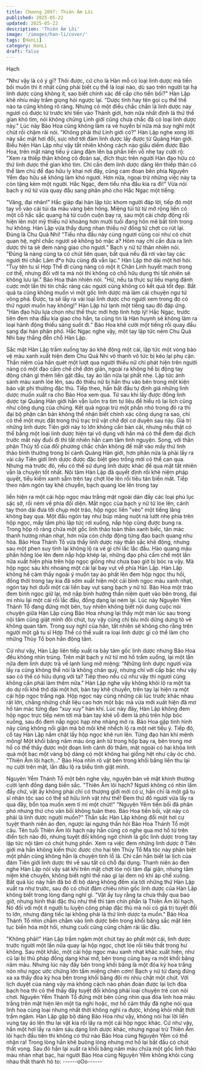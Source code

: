 ```yaml
---
title: Chương 2097: Thiên Âm Lôi
published: 2025-05-22
updated: 2025-05-22
description: 'Thiên Âm Lôi'
image: '/images/han-li/cover/'
tags: [HanLi]
category: HanLi
draft: false
---
```


Hạch

"Như vậy là có ý gì? Thôi được, cứ cho là Hàn mỗ có loại linh
dược mà tiền bối muốn thì ít nhất cũng phải biết cụ thể là loại nào,
dù sao trên người tại hạ linh dược cũng không ít, sao biết chính
xác để cấp cho tiền bối?" Hàn Lập khẽ nhíu mày trầm giọng hỏi
ngược lại.
"Dược tính hay tên gọi cụ thể thế nào ta cũng không rõ ràng.
Nhưng có một điều chắc chắn là linh dược này ngươi có được từ
trước khi tiến vào Thánh giới, hơn nữa nhất định là thứ thế gian
khó tìm, nói không chừng Linh giới cũng chưa chắc đã có loại linh
dược này." Lúc này Bảo Hoa cũng không làm ra vẻ huyền bí nữa
mà suy nghĩ một chút rồi chậm rãi nói.
"Không phải thứ Linh giới có?" Hàn Lập nghe xong lời này sắc
mặt hơi đổi, sực nhớ tới đám linh dược lấy được từ Quảng Hàn
giới.
Biểu hiện Hàn Lập như vậy tất nhiên không cách nào giấu diếm
được Bảo Hoa, trên mặt nàng tiếu ý càng đậm lên ba phần liền vỗ
nhẹ tay cười rộ:
"Xem ra thiếp thân không có đoán sai, đích thực trên người Hàn
đạo hữu có thứ linh dược thế gian khó tìm. Chỉ cần đem linh dược
dâng lên thiếp thân có thể làm chủ để đạo hữu ly khai nơi đây,
cũng cam đoan bên phía Nguyên Yểm đạo hữu sẽ không làm khó
ngươi. Hơn nữa, ngoại trừ những việc này ta còn tặng kèm một
người. Hắc Ngạc, đem tiểu nha đầu kia ra đi!"
Vừa nói bạch y nữ tử vừa quay đầu sang phân phó cho Hắc Ngạc
một tiếng.

"Vâng, đại nhân!"
Hắc giáp đại hán lập tức khom người đáp lời, tiếp đó một tay vỗ
vào cái túi da màu vàng bên hông.
Miệng túi từ từ mở rộng liền có một cỗ hắc sắc quang hà từ cuồn
cuộn bay ra, sau một cái chớp động rồi hiện lên một mỹ thiếu nữ
khoảng hơn mười tuổi đang hôn mê bất tỉnh trong hư không.
Hàn Lập vừa thấy dung nhan thiếu nữ đồng tử chợt co rút lại.
Đúng là Chu Quả Nhi!
"Tiểu nha đầu này cùng ngươi cũng coi như có chút quan hệ, nghĩ
chắc ngươi sẽ không bỏ mặc a? Hôm nay chỉ cần đưa ra linh
dược thì ta sẽ đem nàng giao cho ngươi." Bạch y nữ tử thản
nhiên nói.
"Đúng là nàng cùng ta có chút liên quan, bất quá nếu đã rơi vào
tay các ngươi thì chắc Lâm đ*o hữu cũng đã vẫn lạc." Hàn Lập
thờ dài một hơi hỏi.
"Tuy tên tu sĩ Hợp Thể đi cùng nàng có một ít Chân Linh huyết
mạch trong cơ thể, nhưng đối với ta mà nói thì không có chỗ hữu
dụng thì tất nhiên sẽ không lưu lại." Bảo Hoa thản nhiên nói.
"Hừ, nếu ta thực sự liều mạng đánh cược một lần thì tin chắc ràng
các ngươi cũng không có kết quả tốt đẹp. Bất quá ta cũng không
muốn vì một gốc linh dược mà làm cái chuyện ngư tử võng phá.
Được, ta sẽ lấy ra vài loại linh dược cho ngươi xem trong đó có
thứ ngươi muốn hay không!" Hàn Lập hừ lạnh một tiếng sau đó
đáp ứng.
"Hàn đạo hữu lựa chọn như thế thực mới hợp tình hợp lý! Hắc
Ngạc, trước tiên đem nha đầu kia giao cho hắn, ta cũng tin là Hàn
huynh sẽ không làm ra loại hành động thiếu sáng suốt đi." Bảo
Hoa khẽ cười một tiếng rồi quay đầu sang đại hán phân phó.
Hắc Ngạc nghe vậy, một tay lập tức ném Chu Quả Nhi bay thẳng
đễn chỗ Hàn Lập.

Sắc mặt Hàn Lập trầm xuống tay áo khẽ động một cái, lập tức
một vòng bảo vệ màu xanh xuất hiện đem Chu Quả Nhi vô thanh
vô tức bị kéo lại phụ cận.
Thần niệm của hắn quét một lượt qua người thiếu nữ chỉ phát
hiện trên người nàng có một đạo cấm chế chế đơn giản, ngoài ra
không hề bị động tay động chân gì thêm liền gật đầu, tay áo lần
nữa lại phất nhẹ.
Lập tức ánh sánh màu xanh lóe lên, sau đó thiếu nữ bị hắn thu
vào bên trong một kiện bảo vật phi thường đặc thù.
Tiếp theo, hắn bắt đầu tự định giá những linh dược muốn xuất ra
cho Bảo Hoa xem qua.
Từ sau khi lấy được đống linh dược tại Quảng Hàn giới hắn vẫn
luôn tra tìm tư liệu để hiểu rõ lai lịch cũng như công dụng của
chúng.
Kết quả ngoại trừ một phần nhỏ trong đó ra thì đại bộ phận căn
bản không thể nhận biết chính xác công dụng ra sao, chỉ có thể
một mực đặt trong thủ trạc trữ vật chờ đợi cơ duyên sau này.
Giá trị những linh dược Tiên giới này to lớn không cần bàn cãi,
nhưng nếu thật có thể bằng một loại linh dược hiện tại vô dụng
với hắn mà có thể đem đại địch trước mắt này đuổi đi thì tất nhiên
hắn cam tâm tình nguyện.
Song, với thân phận Thủy tổ của đối phương chắc chắn không để
mắt vào mấy thứ linh thảo bình thường trong bí cảnh Quảng Hàn
giới, hơn phân nửa là phải lấy ra vài cây Tiên giới linh dược được
đặc biệt gieo trồng mới có thể can qua. Nhưng mà trước đó, nếu
có thể sử dụng linh dược khác để qua mặt tất nhiên vẫn là
chuyện tốt nhất.
Nội tâm Hàn Lập đã quyết định rồi khẽ niệm pháp quyết, tiểu kiếm
xanh sẫm trên tay chợt lóe lên rồi tiêu tán biến mất.
Tiếp theo năm ngón tay khẽ chuyển, bạch quang lóe lên trong tay

liền hiện ra một cái hộp ngọc màu trắng mặt ngoài dán đầy các
loại phù lục sặc sỡ, rồi ném về phía đốí diện.
Mắt ngọc của bạch y nữ tử lóe lên, cánh tay thon dài đưa tới chụp
một trảo, hộp ngọc liền "vèo" một tiếng lăng không bay qua.
Một đầu ngón tay như búp măng nuột nà lướt nhẹ phía trên hộp
ngọc, mấy tấm phù lập tức rơi xuống, nắp hộp cũng được bung
ra.
Trong hộp rõ ràng chứa một gốc linh thảo toàn thân xanh biếc, tản
mác thanh hương nhàn nhạt, hơn nữa còn chớp động từng đạo
bạch quang nhu hòa.
Bảo Hoa Thánh Tổ vừa thấy linh dược này thần sắc khẽ động,
nhưng sau một phen suy tính lại không lộ ra vẻ gì chỉ lắc lắc đầu.
Hào quang màu phấn hồng lóe lên đem nắp hộp khép lại, những
đạo phù cấm chế một lần nữa xuất hiện phía trên hộp ngọc giống
như chưa bao giờ bị bóc ra vậy.
Mà hộp ngọc sau khi nhoáng một cái lại bay vụt về phía Hàn Lập.
Hàn Lập không hề cảm thấy ngoài ý muốn tay áo phất lên đem
hộp ngọc thu hồi, đồng thời trong tay kia đã sớm xuất hiện một cái
bình ngọc màu xanh nhạt, ngón tay hơi duỗi một cái liền bay vụt
sang bạch y nữ tử.
Bảo Hoa một trảo đem bình ngọc giữ lại, mở nắp bình hướng
thần niệm quét vào bên trong, đại mi nhíu lại một cái rồi lắc đầu,
đồng dạng lại ném lại.
Lúc này Nguyên Yểm Thánh Tổ đang đứng một bên, tuy nhiên
không biết nội dung cuộc nói chuyện giữa Hàn Lập cùng Bảo Hoa
nhưng lại thấy một màn lúc sau trong nội tâm cũng giật mình đôi
chút, tuy vậy cũng chỉ bĩu môi dửng dưng tỏ vẻ không quan tâm.
Trong suy nghĩ của hắn, tất nhiên sẽ không cho rằng trên người
một gã tu sĩ Hợp Thể có thể xuất ra loại linh dược gì có thể làm
cho những Thủy Tổ bọn hắn động tâm.

Cứ như vậy, Hàn Lập liên tiếp xuất ra bảy tám gốc linh dược
nhưng Bảo Hoa đều không nhìn trúng.
Trên mặt bạch y nữ tử mơ hồ trầm xuống, lại một lần nữa đem
linh dược trả về lạnh lùng mở miệng:
"Những linh dược ngươi vừa lấy ra cũng không thể nói là không
chân quý, nhưng chỉ với cấp bậc như vậy sao có thể có hữu dụng
với ta? Tiếp theo nếu cứ như vậy thì ngươi cũng không cần phải
làm thêm nữa."
Hàn Lập nghe vậy không khỏi lộ ra một tia do dự rồi khẽ thở dài
một hơi, bàn tay khẽ chuyển, trên tay lại hiện ra một cái hộp ngọc
trắng ngà.
Hộp ngọc này cùng những cái lúc trước khác nhau rất lớn, chẳng
những chất liệu cao hơn một bậc mà vừa mới xuất hiện đã mơ hồ
tản mác từng đạo "xuy xuy" hàn khí.
Lúc này đây, Hàn Lập không đem hộp ngọc trực tiếp ném tới mà
bàn tay khẽ vỗ đem lá phù trên hộp bóc xuống, sau đó đem nắp
ngọc hạp nhẹ nhàng mở ra.
Bảo Hoa gặp tình hình này cũng không nổi giận mà bờ môi khẽ
nhếch lộ ra một nét tiếu ý.
Tiếp đó, cổ tay Hàn Lập nắm chặt lấy hộp ngọc khẽ run lên.
Từng đạo hàn khí mênh mông!
Một khối băng năm màu óng ánh từ trong hộp bay ra, bên trong
mơ hồ có thể thấy được một đoạn linh cành đỏ thắm, mặt ngoài
có hai khỏa linh quả một bạc một vàng bộ dáng có một không hai
giống hệt như cây óc chó.
"Thiên Âm lôi hạch..."
Bảo Hoa nhìn rõ vật bên trong khối băng liền thu lại nụ cười trên
mặt, lần đầu lộ ra biểu tình giật mình.

Nguyên Yểm Thánh Tổ một bên nghe vậy, nguyên bản vẻ mặt
khinh thường cười lạnh đồng dạng biến sắc.
"Thiên Âm lôi hạch? Ngươi không có nhìn lầm đấy chứ, vật ấy
không phải chỉ có thượng giới mới có ư, hắn chỉ là một gã tu sĩ
nhân tộc sao có thể sở hữu linh vật như thế! Đem thứ đồ ngươi
vừa lấy ra qua đây, bổn tọa muốn xem tỉ mỉ một chút!"
"Nguyên Yểm tiền bối đã phân phó nhưng thứ cho vãn bối không
tuân theo. Bảo Hoa tiền bối, vật này có phải là linh dược người
muốn?" Thần sắc Hàn Lập không đổi một hơi cự tuyệt thanh niên
áo đen, ngược lại ngưng thần hỏi Bảo Hoa Thánh Tổ một câu.
Tên tuổi Thiên Âm lôi hạch này hắn cũng có nghe qua mơ hồ từ
trên điển tịch nào đó, nhưng tuyệt đối không ngờ chính là gốc linh
dược trong tay lập tức nội tâm có chút hưng phấn.
Xem ra việc đem những linh dược ở Tiên giới mà hắn không kiến
thức được cho hai tên Thủy Tổ Ma tộc này phân biệt một phần
cũng không hẳn là chuyện tình lỗ lã.
Chỉ cần hắn biết lai lịch của đám Tiên giới linh dược thì về sau tất
có chỗ đại dụng.
Thanh niên áo đen nghe Hàn Lập nói vậy sát khí trên mặt chợt
lóe nội tâm đại giận, nhưng tâm niệm khẽ chuyển, không biết nghĩ
thế nào gì lại đem nộ khí áp chế xuống.
Bất quá lúc này hắn đã bỏ đi bộ dáng không đếm xỉa tới những
thứ Hàn Lập xuất ra như trước, sau đó có chút đăm chiêu nhìn
gốc linh dược của Hàn Lập không biết trong lòng đang nghĩ gì.
"Vật ấy tuy rằng ta chưa thấy qua bao giờ, nhưng hình thái đặc
thù như thế thì tám chín phần là Thiên Âm lôi hạch. Nó đối với
một ít người tu luyện công pháp đặc thù mà nói có giá trị tuyệt đối
to lớn, nhưng đáng tiếc lại không phải là thứ linh dược ta muốn."
Bảo Hoa Thánh Tổ nhìn chằm chằm vào linh dược bên trong khối
băng sắc mặt liên tục biến hóa một hồi, nhưng cuối cũng cũng
chậm rãi lắc đầu.

"Không phải!" Hàn Lập trầm ngâm một chút tay áo phất một cái,
linh dược trước người một lần nữa quay lại hộp ngọc, chợt lóe rồi
tiêu thất trong hư không.
Sau một khắc, một cái hộp ngọc màu xanh nhạt khác xuất hiện,
như cũ lại bị thủ pháp đồng dạng khai mở, bên trong cũng bay ra
một khối băng năm màu.
Nhưng lúc này đây bên trong khối băng là một đóa kỳ hoa trắng
nõn như ngọc ước chừng lớn tầm miệng chén cơm!
Bạch y nữ tử đang đứng xa xa thấy đóa kỳ hoa bên trong khối
băng đôi mi nhíu chặt một chút.
Với lịch duyệt của nàng vậy mà không cách nào phán đoán được
lại lịch đóa bạch hoa thì có thể thấy đây tuyệt đối không phải loại
chuyện trẻ con nói chơi.
Nguyên Yểm Thánh Tổ đứng một bên cũng nhìn qua đóa linh hoa
màu trắng trên mặt hiện lên một tia nghi hoặc, mơ hồ cảm thấy đã
nghe nói qua linh hoa cùng loại nhưng nhất thời không nghĩ ra
được, không khỏi nhất thời trầm ngâm.
Hàn Lập gặp bộ dáng Bảo Hoa như vậy, không nói hai lời liền
vung tay áo lên thu lại vật kia rồi lấy ra một cái hộp ngọc khác.
Cứ như vậy, hắn một hơi lấy ra năm sáu dạng linh dược khác,
nhưng ngoại trừ Thiên Âm lôi hạch đầu tiên thì không có thứ nào
Bảo Hoa cùng Nguyên Yểm có thể nhận ra!
Trong lòng hắn khẽ buông lỏng nhưng mơ hồ lại bắt đầu có chút
thất vọng.
Sau đó hắn lại xuất ra khối băng năm màu chứa một gốc linh thảo
màu nhàn nhạt bạc, hai người Bảo Hoa cùng Nguyên Yểm không
khỏi cùng nhau thất thanh hô to:
------oOo------
